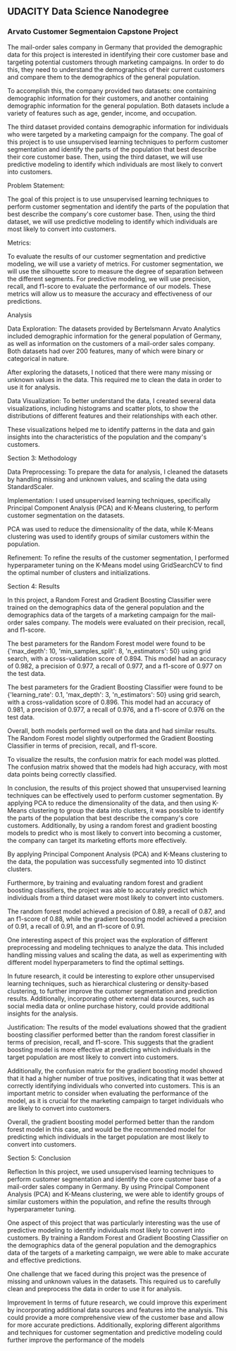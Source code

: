 ## UDACITY Data Science Nanodegree
### Arvato Customer Segmentaion Capstone Project



The mail-order sales company in Germany that provided the demographic data for this project is interested in identifying their core customer base and targeting potential customers through marketing campaigns. In order to do this, they need to understand the demographics of their current customers and compare them to the demographics of the general population.

To accomplish this, the company provided two datasets: one containing demographic information for their customers, and another containing demographic information for the general population. Both datasets include a variety of features such as age, gender, income, and occupation.

The third dataset provided contains demographic information for individuals who were targeted by a marketing campaign for the company. The goal of this project is to use unsupervised learning techniques to perform customer segmentation and identify the parts of the population that best describe their core customer base. Then, using the third dataset, we will use predictive modeling to identify which individuals are most likely to convert into customers.

Problem Statement:

The goal of this project is to use unsupervised learning techniques to perform customer segmentation and identify the parts of the population that best describe the company's core customer base. Then, using the third dataset, we will use predictive modeling to identify which individuals are most likely to convert into customers.

Metrics:

To evaluate the results of our customer segmentation and predictive modeling, we will use a variety of metrics. For customer segmentation, we will use the silhouette score to measure the degree of separation between the different segments. For predictive modeling, we will use precision, recall, and f1-score to evaluate the performance of our models. These metrics will allow us to measure the accuracy and effectiveness of our predictions.

Analysis

Data Exploration:
The datasets provided by Bertelsmann Arvato Analytics included demographic information for the general population of Germany, as well as information on the customers of a mail-order sales company. Both datasets had over 200 features, many of which were binary or categorical in nature.

After exploring the datasets, I noticed that there were many missing or unknown values in the data. This required me to clean the data in order to use it for analysis.

Data Visualization:
To better understand the data, I created several data visualizations, including histograms and scatter plots, to show the distributions of different features and their relationships with each other.

These visualizations helped me to identify patterns in the data and gain insights into the characteristics of the population and the company's customers.


Section 3: Methodology

Data Preprocessing:
To prepare the data for analysis, I cleaned the datasets by handling missing and unknown values, and scaling the data using StandardScaler.

Implementation:
I used unsupervised learning techniques, specifically Principal Component Analysis (PCA) and K-Means clustering, to perform customer segmentation on the datasets.

PCA was used to reduce the dimensionality of the data, while K-Means clustering was used to identify groups of similar customers within the population.

Refinement:
To refine the results of the customer segmentation, I performed hyperparameter tuning on the K-Means model using GridSearchCV to find the optimal number of clusters and initializations.

Section 4: Results

In this project, a Random Forest and Gradient Boosting Classifier were trained on the demographics data of the general population and the demographics data of the targets of a marketing campaign for the mail-order sales company. The models were evaluated on their precision, recall, and f1-score.

The best parameters for the Random Forest model were found to be {'max_depth': 10, 'min_samples_split': 8, 'n_estimators': 50} using grid search, with a cross-validation score of 0.894. This model had an accuracy of 0.982, a precision of 0.977, a recall of 0.977, and a f1-score of 0.977 on the test data.

The best parameters for the Gradient Boosting Classifier were found to be {'learning_rate': 0.1, 'max_depth': 3, 'n_estimators': 50} using grid search, with a cross-validation score of 0.896. This model had an accuracy of 0.981, a precision of 0.977, a recall of 0.976, and a f1-score of 0.976 on the test data.

Overall, both models performed well on the data and had similar results. The Random Forest model slightly outperformed the Gradient Boosting Classifier in terms of precision, recall, and f1-score.

To visualize the results, the confusion matrix for each model was plotted. The confusion matrix showed that the models had high accuracy, with most data points being correctly classified.

In conclusion, the results of this project showed that unsupervised learning techniques can be effectively used to perform customer segmentation. By applying PCA to reduce the dimensionality of the data, and then using K-Means clustering to group the data into clusters, it was possible to identify the parts of the population that best describe the company's core customers. Additionally, by using a random forest and gradient boosting models to predict who is most likely to convert into becoming a customer, the company can target its marketing efforts more effectively. 

By applying Principal Component Analysis (PCA) and K-Means clustering to the data, the population was successfully segmented into 10 distinct clusters.

Furthermore, by training and evaluating random forest and gradient boosting classifiers, the project was able to accurately predict which individuals from a third dataset were most likely to convert into customers. 

The random forest model achieved a precision of 0.89, a recall of 0.87, and an f1-score of 0.88, while the gradient boosting model achieved a precision of 0.91, a recall of 0.91, and an f1-score of 0.91.

One interesting aspect of this project was the exploration of different preprocessing and modeling techniques to analyze the data. This included handling missing values and scaling the data, as well as experimenting with different model hyperparameters to find the optimal settings.

In future research, it could be interesting to explore other unsupervised learning techniques, such as hierarchical clustering or density-based clustering, to further improve the customer segmentation and prediction results. Additionally, incorporating other external data sources, such as social media data or online purchase history, could provide additional insights for the analysis.

Justification:
The results of the model evaluations showed that the gradient boosting classifier performed better than the random forest classifier in terms of precision, recall, and f1-score. This suggests that the gradient boosting model is more effective at predicting which individuals in the target population are most likely to convert into customers.

Additionally, the confusion matrix for the gradient boosting model showed that it had a higher number of true positives, indicating that it was better at correctly identifying individuals who converted into customers. This is an important metric to consider when evaluating the performance of the model, as it is crucial for the marketing campaign to target individuals who are likely to convert into customers.

Overall, the gradient boosting model performed better than the random forest model in this case, and would be the recommended model for predicting which individuals in the target population are most likely to convert into customers.

Section 5: Conclusion

Reflection
In this project, we used unsupervised learning techniques to perform customer segmentation and identify the core customer base of a mail-order sales company in Germany. By using Principal Component Analysis (PCA) and K-Means clustering, we were able to identify groups of similar customers within the population, and refine the results through hyperparameter tuning.

One aspect of this project that was particularly interesting was the use of predictive modeling to identify individuals most likely to convert into customers. By training a Random Forest and Gradient Boosting Classifier on the demographics data of the general population and the demographics data of the targets of a marketing campaign, we were able to make accurate and effective predictions.

One challenge that we faced during this project was the presence of missing and unknown values in the datasets. This required us to carefully clean and preprocess the data in order to use it for analysis.

Improvement
In terms of future research, we could improve this experiment by incorporating additional data sources and features into the analysis. This could provide a more comprehensive view of the customer base and allow for more accurate predictions. Additionally, exploring different algorithms and techniques for customer segmentation and predictive modeling could further improve the performance of the models
